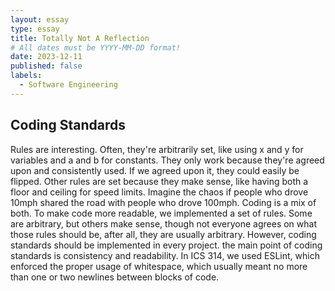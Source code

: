```yaml
---
layout: essay
type: essay
title: Totally Not A Reflection
# All dates must be YYYY-MM-DD format!
date: 2023-12-11
published: false
labels:
  - Software Engineering
---
```


## Coding Standards

Rules are interesting. Often, they're arbitrarily set, like using x and y for variables and a and b for constants. They only work because they're agreed upon and consistently used. If we agreed upon it, they could easily be flipped. Other rules are set because they make sense, like having both a floor and ceiling for speed limits. Imagine the chaos if people who drove 10mph shared the road with people who drove 100mph. Coding is a mix of both. To make code more readable, we implemented a set of rules. Some are arbitrary, but others make sense, though not everyone agrees on what those rules should be, after all, they are usually arbitrary. However, coding standards should be implemented in every project. the main point of coding standards is consistency and readability. In ICS 314, we used ESLint, which enforced the proper usage of whitespace, which usually meant no more than one or two newlines between blocks of code.
